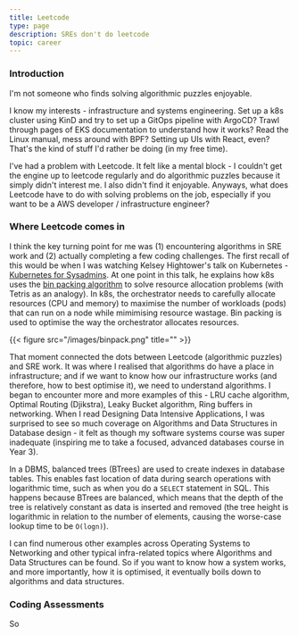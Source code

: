 ```yaml
---
title: Leetcode
type: page
description: SREs don't do leetcode
topic: career
---
```


### Introduction

I'm not someone who finds solving algorithmic puzzles enjoyable.  

I know my interests - infrastructure and systems engineering. Set up a k8s cluster using KinD and try to set up a GitOps pipeline with ArgoCD? Trawl through pages of EKS documentation to understand how it works? Read the Linux manual, mess around with BPF? Setting up UIs with React, even? That's the kind of stuff I'd rather be doing (in my free time).    

I've had a problem with Leetcode. It felt like a mental block - I couldn't get the engine up to leetcode regularly and do algorithmic puzzles because it simply didn't interest me. I also didn't find it enjoyable. Anyways, what does Leetcode have to do with solving problems on the job, especially if you want to be a AWS developer / infrastructure engineer?  

### Where Leetcode comes in

I think the key turning point for me was (1) encountering algorithms in SRE work and (2) actually completing a few coding challenges. The first recall of this would be when I was watching Kelsey Hightower's talk on Kubernetes - [Kubernetes for Sysadmins](https://www.youtube.com/watch?v=HlAXp0-M6SY). At one point in this talk, he explains how k8s uses the [bin packing algorithm](https://en.wikipedia.org/wiki/Bin_packing_problem) to solve resource allocation problems (with Tetris as an analogy). In k8s, the orchestrator needs to carefully allocate resources (CPU and memory) to maximise the number of workloads (pods) that can run on a node while mimimising resource wastage. Bin packing is used to optimise the way the orchestrator allocates resources.  

{{< figure src="/images/binpack.png" title="" >}}

That moment connected the dots between Leetcode (algorithmic puzzles) and SRE work. It was where I realised that algorithms do have a place in infrastructure; and if we want to know how our infrastructure works (and therefore, how to best optimise it), we need to understand algorithms. I began to encounter more and more examples of this - LRU cache algorithm, Optimal Routing (Djikstra), Leaky Bucket algorithm, Ring buffers in networking. When I read Designing Data Intensive Applications, I was surprised to see so much coverage on Algorithms and Data Structures in Database design - it felt as though my software systems course was super inadequate (inspiring me to take a focused, advanced databases course in Year 3).  

In a DBMS, balanced trees (BTrees) are used to create indexes in database tables. This enables fast location of data during search operations with logarithmic time, such as when you do a `SELECT` statement in SQL. This happens because BTrees are balanced, which means that the depth of the tree is relatively constant as data is inserted and removed (the tree height is logarithmic in relation to the number of elements, causing the worse-case lookup time to be `O(logn)`).  

I can find numerous other examples across Operating Systems to Networking and other typical infra-related topics where Algorithms and Data Structures can be found. So if you want to know how a system works, and more importantly, how it is optimised, it eventually boils down to algorithms and data structures.  

### Coding Assessments

So 
